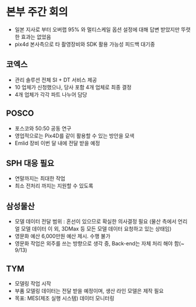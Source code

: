 # 본부 주간 회의

- 일본 지사로 부터 오버랩 95% 와 멀티스케일 옵션 설정에 대해 답변 받았지만 뚜렷한 효과는 없었음
- pix4d 본사측으로 타 촬영장비와 SDK 활용 가능성  피드백 대기중

## 코엑스

- 관리 솔루션 전체 SI + DT 서비스 제공 
- 10 업체가 신청했으나, 당사 포함 4개 업체로 최종 결정   
- 4개 업체가 각각 파트 나누어 담당


## POSCO 

- 포스코와 50:50 공동 연구
- 영업적으로는 Pix4D를 같이 활용할 수 있는 방안을 모색
- Emlid 장비 이번 달 내에 전달 받을 예정


## SPH  대응 필요 

 - 연말까지는 최대한 작업 
 - 최소 전처리 까지는 지원할 수 있도록


## 삼성물산 

- 모델 데이터 전달 범위 : 혼선이 있으므로 확실한 의사결정 필요 (물산 측에서 언리얼 모델 데이터 이 외, 3DMax 등 모든 모델 데이터 요청하고 있는 상태임)
- 영문화 예산 6,000만원 예산 제시. 수행 불가 
- 영문화 작업은 외주를 쓰는 방향으로 생각 중, Back-end는 자체 처리 해야 함(~ 9/13)


## TYM 

- 모델링 작업 시작
- 부품 모델링 데이터는 전달 받을 예정이며, 생산 라인 모델은 제작 필요
- 목표: MES(제조 실행 시스템) 데이터 모니터링